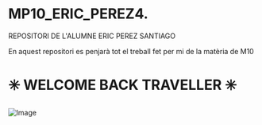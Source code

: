 # MP10_ERIC_PEREZ4. 

REPOSITORI DE L'ALUMNE ERIC PEREZ SANTIAGO

En aquest repositori es penjarà tot el treball fet per mi de la matèria de M10

# ✳️ WELCOME BACK TRAVELLER ✳️
![Image](https://sm.ign.com/ign_tr/news/l/league-of-legends-wonder-above-page-teases-bard-ch/league-of-legends-wonder-above-page-teases-bard-ch_ed3t.jpg)

